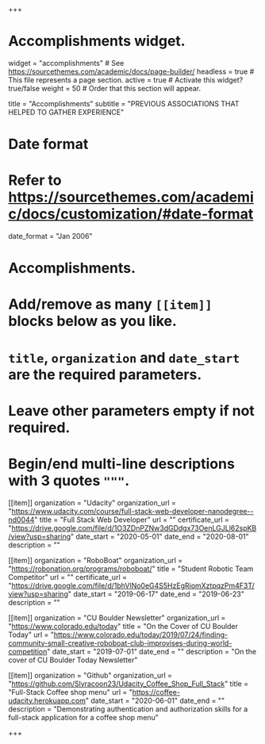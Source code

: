 +++
# Accomplishments widget.
widget = "accomplishments"  # See https://sourcethemes.com/academic/docs/page-builder/
headless = true  # This file represents a page section.
active = true  # Activate this widget? true/false
weight = 50  # Order that this section will appear.

title = "Accomplish&shy;ments"
subtitle = "PREVIOUS ASSOCIATIONS THAT HELPED TO GATHER EXPERIENCE"

# Date format
#   Refer to https://sourcethemes.com/academic/docs/customization/#date-format
date_format = "Jan 2006"

# Accomplishments.
#   Add/remove as many `[[item]]` blocks below as you like.
#   `title`, `organization` and `date_start` are the required parameters.
#   Leave other parameters empty if not required.
#   Begin/end multi-line descriptions with 3 quotes `"""`.

[[item]]
  organization = "Udacity"
  organization_url = "https://www.udacity.com/course/full-stack-web-developer-nanodegree--nd0044"
  title = "Full Stack Web Developer"
  url = ""
  certificate_url = "https://drive.google.com/file/d/1O3ZDnPZNw3dGDdgx73OenLGJLl62spKB/view?usp=sharing"
  date_start = "2020-05-01"
  date_end = "2020-08-01"
  description = ""

[[item]]
  organization = "RoboBoat"
  organization_url = "https://robonation.org/programs/roboboat/"
  title = "Student Robotic Team Competitor"
  url = ""
  certificate_url = "https://drive.google.com/file/d/1bhVlNo0eG4S5HzEgRiomXztpqzPm4F3T/view?usp=sharing"
  date_start = "2019-06-17"
  date_end = "2019-06-23"
  description = ""
  
  
[[item]]
  organization = "CU Boulder Newsletter"
  organization_url = "https://www.colorado.edu/today"
  title = "On the Cover of CU Boulder Today"
  url = "https://www.colorado.edu/today/2019/07/24/finding-community-small-creative-roboboat-club-improvises-during-world-competition"
  date_start = "2019-07-01"
  date_end = ""
  description = "On the cover of CU Boulder Today Newsletter"

[[item]]
  organization = "Github"
  organization_url = "https://github.com/Slyracoon23/Udacity_Coffee_Shop_Full_Stack"
  title = "Full-Stack Coffee shop menu"
  url = "https://coffee-udacity.herokuapp.com"
  date_start = "2020-06-01"
  date_end = ""
  description = "Demonstrating authentication and authorization skills for a full-stack application for a coffee shop menu"
  


  

+++
